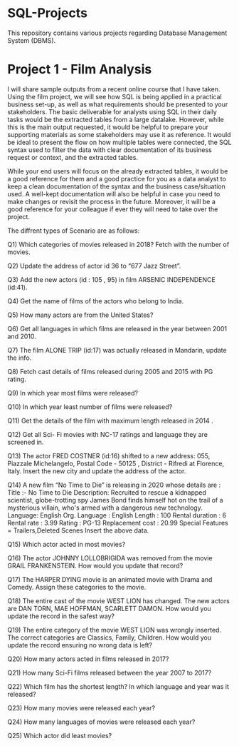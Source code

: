 # SQL-Projects
This repository contains various projects regarding Database Management System (DBMS).

# Project 1 - Film Analysis
I will share sample outputs from a recent online course that I have taken. Using the film project, we will see how SQL is being applied in a practical business set-up, as well as what requirements should be presented to your stakeholders.
The basic deliverable for analysts using SQL in their daily tasks would be the extracted tables from a large datalake. However, while this is the main output requested, it would be helpful to prepare your supporting materials as some stakeholders may use it as reference. It would be ideal to present the flow on how multiple tables were connected, the SQL syntax used to filter the data with clear documentation of its business request or context, and the extracted tables.

While your end users will focus on the already extracted tables, it would be a good reference for them and a good practice for you as a data analyst to keep a clean documentation of the syntax and the business case/situation used. A well-kept documentation will also be helpful in case you need to make changes or revisit the process in the future. Moreover, it will be a good reference for your colleague if ever they will need to take over the project.

The diffrent types of Scenario are as follows:

Q1) Which categories of movies released in 2018? Fetch with the number of movies.

Q2) Update the address of actor id 36 to “677 Jazz Street”.

Q3) Add the new actors (id : 105 , 95) in film  ARSENIC INDEPENDENCE (id:41).

Q4) Get the name of films of the actors who belong to India.

Q5) How many actors are from the United States?

Q6) Get all languages in which films are released in the year between 2001 and 2010.

Q7) The film ALONE TRIP (id:17) was actually released in Mandarin, update the info.

Q8) Fetch cast details of films released during 2005 and 2015 with PG rating.

Q9) In which year most films were released?

Q10) In which year least number of films were released?

Q11) Get the details of the film with maximum length released in 2014 .

Q12) Get all Sci- Fi movies with NC-17 ratings and language they are screened in.

Q13) The actor FRED COSTNER (id:16) shifted to a new address: 055,  Piazzale Michelangelo, Postal Code - 50125 , District - Rifredi at Florence, Italy. Insert the new city and update the address of the actor.

Q14) A new film “No Time to Die” is releasing in 2020 whose details are : 
Title :- No Time to Die
Description: Recruited to rescue a kidnapped scientist, globe-trotting spy James Bond finds 
himself hot on the trail of a mysterious villain, who's armed with a dangerous new technology.
Language: English
Org. Language : English
Length : 100
Rental duration : 6
Rental rate : 3.99
Rating : PG-13
Replacement cost : 20.99
Special Features = Trailers,Deleted Scenes
Insert the above data.

Q15) Which actor acted in most movies?

Q16) The actor JOHNNY LOLLOBRIGIDA was removed from the movie GRAIL FRANKENSTEIN. How would you update that record?

Q17) The HARPER DYING movie is an animated movie with Drama and Comedy. Assign these categories to the movie.

Q18) The entire cast of the movie WEST LION has changed. The new actors are DAN TORN, MAE HOFFMAN, SCARLETT DAMON. How would you update the record in the safest way?

Q19) The entire category of the movie WEST LION was wrongly inserted. The correct categories are Classics, Family, Children. How would you update the record ensuring no wrong data is left?

Q20) How many actors acted in films released in 2017?

Q21) How many Sci-Fi films released between the year 2007 to 2017?

Q22) Which film has the shortest length? In which language and year was it released?

Q23) How many movies were released each year?

Q24) How many languages of movies were released each year?

Q25) Which actor did least movies?
